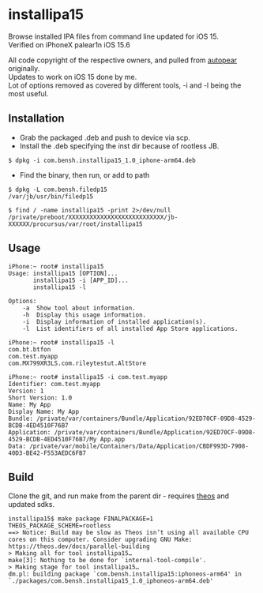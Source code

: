 # installipa15
Browse installed IPA files from command line updated for iOS 15.  
Verified on iPhoneX palear1n iOS 15.6

All code copyright of the respective owners, and pulled from [autopear](https://github.com/autopear/ipainstaller) originally.  
Updates to work on iOS 15 done by me.   
Lot of options removed as covered by different tools, -i and -l being the most useful.

## Installation
- Grab the packaged .deb and push to device via scp.
- Install the .deb specifying the inst dir because of rootless JB.
```
$ dpkg -i com.bensh.installipa15_1.0_iphone-arm64.deb
```
- Find the binary, then run, or add to path
```
$ dpkg -L com.bensh.filedp15                        
/var/jb/usr/bin/filedp15

$ find / -name installipa15 -print 2>/dev/null
/private/preboot/XXXXXXXXXXXXXXXXXXXXXXXXXXX/jb-XXXXXX/procursus/var/root/installipa15
```

## Usage
```
iPhone:~ root# installipa15 
Usage: installipa15 [OPTION]...
       installipa15 -i [APP_ID]...
       installipa15 -l
       
Options:
    -a  Show tool about information.
    -h  Display this usage information.
    -i  Display information of installed application(s).
    -l  List identifiers of all installed App Store applications.

iPhone:~ root# installipa15 -l
com.bt.btfon
com.test.myapp
com.MX799XR3LS.com.rileytestut.AltStore

iPhone:~ root# installipa15 -i com.test.myapp
Identifier: com.test.myapp
Version: 1
Short Version: 1.0
Name: My App
Display Name: My App
Bundle: /private/var/containers/Bundle/Application/92ED70CF-09D8-4529-BCDB-4ED4510F76B7
Application: /private/var/containers/Bundle/Application/92ED70CF-09D8-4529-BCDB-4ED4510F76B7/My App.app
Data: /private/var/mobile/Containers/Data/Application/CBDF993D-7908-40D3-BE42-F553AEDC6FB7
```

## Build
Clone the git, and run make from the parent dir - requires [theos](https://theos.dev/docs/installation-macos) and updated sdks.
```
installipa15$ make package FINALPACKAGE=1 THEOS_PACKAGE_SCHEME=rootless
==> Notice: Build may be slow as Theos isn’t using all available CPU cores on this computer. Consider upgrading GNU Make: https://theos.dev/docs/parallel-building
> Making all for tool installipa15…
make[3]: Nothing to be done for `internal-tool-compile'.
> Making stage for tool installipa15…
dm.pl: building package `com.bensh.installipa15:iphoneos-arm64' in `./packages/com.bensh.installipa15_1.0_iphoneos-arm64.deb'
```
